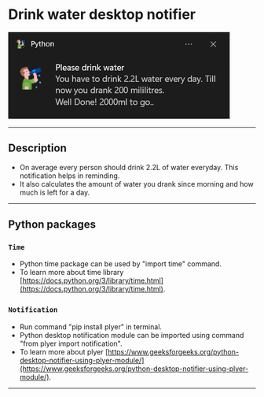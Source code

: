 # Drink water desktop notifier

![](./Reminder.png)

---
## Description
 - On average every person should drink 2.2L of water everyday. This notification helps in reminding.
 - It also calculates the amount of water you drank since morning and how much is left for a day.

---
## Python packages
### `Time`
- Python time package can be used by "import time" command.
- To learn more about time library [https://docs.python.org/3/library/time.html](https://docs.python.org/3/library/time.html).

### `Notification`
- Run command "pip install plyer" in terminal.
- Python desktop notification module can be imported using command "from plyer import notification".
- To learn more about plyer [https://www.geeksforgeeks.org/python-desktop-notifier-using-plyer-module/](https://www.geeksforgeeks.org/python-desktop-notifier-using-plyer-module/).
  
---